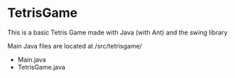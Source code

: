 # TetrisGame
This is a basic Tetris Game made with Java (with Ant) and the swing library

Main Java files are located at /src/tetrisgame/
- Main.java
- TetrisGame.java
